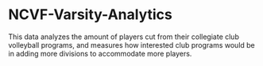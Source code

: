 # NCVF-Varsity-Analytics
This data analyzes the amount of players cut from their collegiate club volleyball programs, and measures how interested club programs would be in adding more divisions to accommodate more players.
